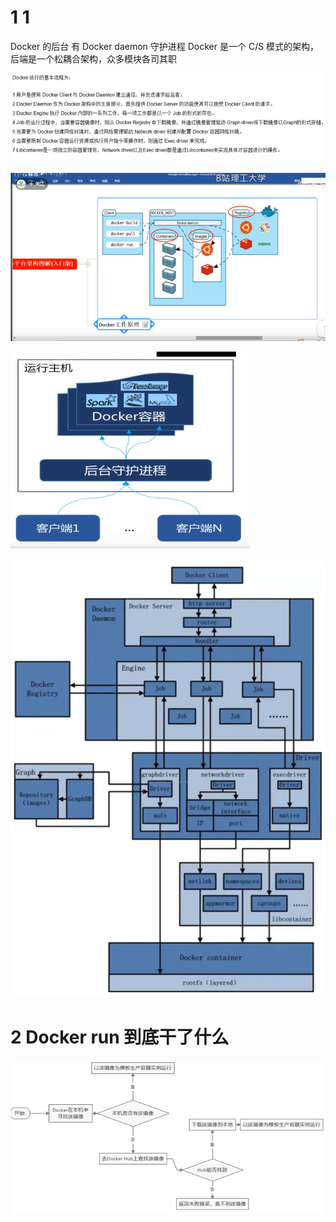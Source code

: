 
# 1 1

Docker 的后台 有 Docker daemon 守护进程 
Docker 是一个 C/S 模式的架构，后端是一个松耦合架构，众多模块各司其职

![](image/Pasted%20image%2020240207160432.png)


![](image/Pasted%20image%2020240207160334.png)


![](image/Pasted%20image%2020240207160544.png)


![](image/Pasted%20image%2020240207160518.png)



# 2 Docker run 到底干了什么
![](image/Pasted%20image%2020240207162602.png)
